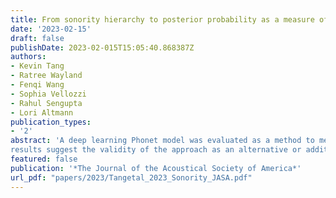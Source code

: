 ```yaml
---
title: From sonority hierarchy to posterior probability as a measure of lenition. The case of Spanish stops
date: '2023-02-15'
draft: false
publishDate: 2023-02-015T15:05:40.868387Z
authors:
- Kevin Tang
- Ratree Wayland
- Fenqi Wang
- Sophia Vellozzi
- Rahul Sengupta
- Lori Altmann
publication_types:
- '2'
abstract: 'A deep learning Phonet model was evaluated as a method to measure lenition. Unlike quantitative acoustic methods, recurrent networks were trained to recognize the posterior probabilities of sonorant and continuant phonological features in a corpus of Argentinian Spanish. When applied to intervocalic and post-nasal voiced and voiceless stops, the approach yielded lenition patterns similar to those previously reported. Further, additional patterns also emerged. The
results suggest the validity of the approach as an alternative or addition to quantitative acoustic measures of lenition.'
featured: false
publication: '*The Journal of the Acoustical Society of America*'
url_pdf: "papers/2023/Tangetal_2023_Sonority_JASA.pdf"
---
```

